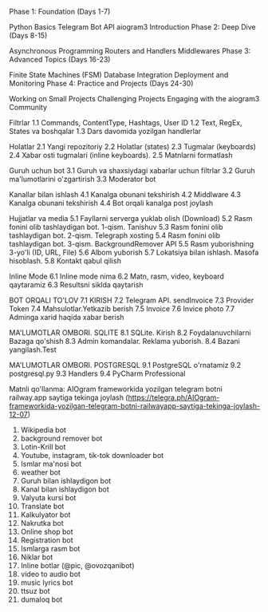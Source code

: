 Phase 1: Foundation (Days 1-7)

Python Basics
Telegram Bot API
aiogram3 Introduction
Phase 2: Deep Dive (Days 8-15)

Asynchronous Programming
Routers and Handlers
Middlewares
Phase 3: Advanced Topics (Days 16-23)

Finite State Machines (FSM)
Database Integration
Deployment and Monitoring
Phase 4: Practice and Projects (Days 24-30)

Working on Small Projects
Challenging Projects
Engaging with the aiogram3 Community

Filtrlar
1.1 Commands, ContentType, Hashtags, User ID
1.2 Text, RegEx, States va boshqalar
1.3 Dars davomida yozilgan handlerlar

Holatlar
2.1 Yangi repozitoriy
2.2 Holatlar (states)
2.3 Tugmalar (keyboards)
2.4 Xabar osti tugmalari (inline keyboards). 
2.5 Matnlarni formatlash

Guruh uchun bot
3.1 Guruh va shaxsiydagi xabarlar uchun filtrlar
3.2 Guruh ma'lumotlarini o'zgartirish 
3.3 Moderator bot

Kanallar bilan ishlash
4.1 Kanalga obunani tekshirish
4.2 Middlware
4.3 Kanalga obunani tekshirish
4.4 Bot orqali kanalga post joylash

Hujjatlar va media
5.1 Fayllarni serverga yuklab olish (Download)
5.2 Rasm fonini olib tashlaydigan bot. 1-qism. Tanishuv
5.3 Rasm fonini olib tashlaydigan bot. 2-qism. Telegraph xosting
5.4 Rasm fonini olib tashlaydigan bot. 3-qism. BackgroundRemover API
5.5 Rasm yuborishning 3-yo'li (ID, URL, File)
5.6 Albom yuborish
5.7 Lokatsiya bilan ishlash. Masofa hisoblash.
5.8 Kontakt qabul qilish

Inline Mode
6.1 Inline mode nima 
6.2 Matn, rasm, video, keyboard qaytaramiz
6.3 Resultsni siklda qaytarish

BOT ORQALI TO'LOV
7.1 KIRISH
7.2 Telegram API. sendInvoice
7.3 Provider Token
7.4 Mahsulotlar.Yetkazib berish
7.5 Invoice
7.6 Invice photo
7.7 Adminga xarid haqida xabar berish

MA'LUMOTLAR OMBORI. SQLITE
8.1 SQLite. Kirish
8.2 Foydalanuvchilarni Bazaga qo'shish
8.3 Admin komandalar. Reklama yuborish.
8.4 Bazani yangilash.Test

MA'LUMOTLAR OMBORI. POSTGRESQL
9.1 PostgreSQL o'rnatamiz
9.2 postgresql.py
9.3 Handlers
9.4 PyCharm Professional

Matnli qo'llanma: AIOgram frameworkida yozilgan telegram botni railway.app saytiga tekinga joylash (https://telegra.ph/AIOgram-frameworkida-yozilgan-telegram-botni-railwayapp-saytiga-tekinga-joylash-12-07)

1. Wikipedia bot
2. background remover bot
3. Lotin-Krill bot
4. Youtube, instagram, tik-tok downloader bot
5. Ismlar ma'nosi bot
6. weather bot
7. Guruh bilan ishlaydigon bot
8. Kanal bilan ishlaydigon bot
9. Valyuta kursi bot
10. Translate bot
11. Kalkulyator bot
12. Nakrutka bot
13. Online shop bot
14. Registration bot
15. Ismlarga rasm bot
16. Niklar bot
17. Inline botlar (@pic, @ovozqanibot)
18. video to audio bot
19. music lyrics bot
20. ttsuz bot
21. dumaloq bot

